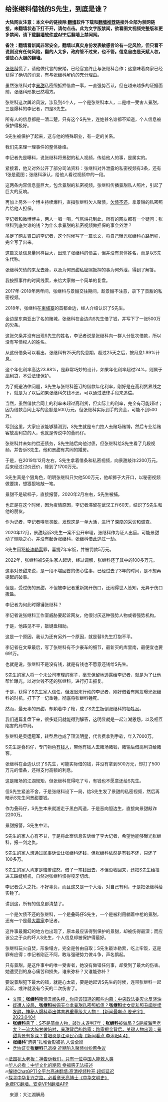 <!-- 面包屑导航 --> <h2>给张继科借钱的S先生，到底是谁？</h2> <p class="notice"><b>大陆网友注意：本文中的链接除 <a href="https://github.com/bannedbook/fanqiang" >翻墙</a>软件下载和<a href="https://github.com/killgcd/justmysocks/blob/master/README.md">翻墙推荐</a>链接外全部为禁网链接，未翻墙状态下打不开，请勿点击。此为文字版禁闻，欲看图文视频完整版和更多禁闻，请下载<a href="https://github.com/bannedbook/fanqiang">翻墙软件或APP</a>后翻墙上禁闻网。</p><p>备注：翻墙看新闻非常安全，翻墙以真实身份发表敏感言论有一定风险，但只看不说则没有任何风险，翻的人太多，政府管不过来，也不管。信息自由是天赋人权，请放心大胆的翻墙。</b></p>  <div class="entry"> <p id="conimg"><a href="https://www.bannedbook.org/bnews/tag/%E5%BC%A0%E7%BB%A7%E7%A7%91/" class="st_tag internal_tag" rel="tag" title="标签 张继科 下的日志">张继科</a>慌了，请他做代言的安踏，已经官宣终止与张继科合作；这意味着商家已经获得了确切的消息，有与张继科解约的充分理由。</p> <p>虽然张继科对拿<a href="https://www.bannedbook.org/bnews/tag/%e6%99%af%e7%94%9c/" class="st_tag internal_tag" rel="tag" title="标签 景甜 下的日志">景甜</a>私密照抵押借款一事，一直强势否认，但在越来越多的证据面前，张继科形象已然塌方。</p> <p>张继科这次舆论风波，涉及到4个人，一个是张继科本人，二是唯一受害人景甜，三是爆料的李记者，四是S先生。</p> <p>所有人的信息都是一清二楚，只有这个S先生，连姓甚名谁都不知道，个人信息被保护得极好。</p> <p>S先生被保护了起来，这与他的特殊职业，有一定的关系。</p> <p>我们先来理一理事件的整体脉络。</p> <p>李记者先是曝料，说张继科将景甜的私人视频，传给他人的事，是属实的。</p> <p>紧接着，他又对外公开了部分司法资料：张继科对外泄露的私密视频有3条，还有1张是截图；张继科承认，给他人看过视频中的一段。</p> <p>这两条内容信息量巨大，包含景甜的私密视频，张继科传播景甜私人照片，引起了巨大的反响。</p> <p>再加上另外一个博主持续爆料，直指张继科欠人赌债，<a href="https://www.bannedbook.org/bnews/tag/%E6%AC%A0%E5%80%BA%E4%B8%8D%E8%BF%98/" class="st_tag internal_tag" rel="tag" title="标签 欠债不还 下的日志">欠债不还</a>，拿景甜的私密照片给他人担保。</p> <p>李记者和微博博主，两人一唱一喝，气氛烘托到此，所有的网友都有一个疑问：张继科到底欠谁的钱？为什么拿景甜的私密视频做担保的事会外泄？</p> <p>吊足了网友胃口的李记者，这个时候写了一篇长文，将自己曝光张继科心路历程，完全写了出来。</p> <p>这篇文章信息量同样巨大，出现了张继科的债主，但并没有具体姓名，而是以S先生代称。</p> <p>张继科欠债的来龙去脉，以及为何景甜私密照抵押的事为何外泄，得到了解答。</p> <p>我按照事件的时间线索，来给大家做一个简单的复盘。</p> <p>2017年-2018年两年间，张继科与景甜交往期间，趁景甜不注意，录下了景甜的私密视频。</p>  <p>2018年，张继科在<a href="https://www.bannedbook.org/bnews/tag/%e6%9f%ac%e5%9f%94%e5%af%a8/" class="st_tag internal_tag" rel="tag" title="标签 柬埔寨 下的日志">柬埔寨</a>的首都金边，经人介绍认识了S先生。</p> <p>金边是东南亚出了名的赌城，张继科在金边向S先生借了钱，并写下了一张500万的欠条。</p> <p>这张欠条并没有出现S先生的姓名，李记者说是张继科向一群人分批次借款，所以没有写债权人的姓名。</p> <p>从这份借条可以看出，张继科有25天的免息期，超过25天之后，按月息1.99%计息。</p> <p>这个年化利率高达23.88%，是非常巧妙的设计，如果年化利率超过24%，则属于<a href="https://www.bannedbook.org/bnews/tag/%E9%AB%98%E5%88%A9%E8%B4%B7/" class="st_tag internal_tag" rel="tag" title="标签 高利贷 下的日志">高利贷</a>，不受法律保护。</p> <p>为了规避法律问题，S先生与张继科签订的借款年化利率，刚好是在高利贷界线之下，就是为了以后如果张继科欠钱不还，可以通过法律手段来追偿。</p> <p>当然，虽然借款合同上的利率未超过高利贷，但实际上的利率，完全有可能超过；因为借款合同上写的金额是500万元，但张继科实际到手的资金，可能不到500万。</p> <p>写到这里，大家应该能够猜测到，S先生就是专门拉人去赌场赌博，然后专业给赌客放高利贷的人，也就是传说中的叠码仔。</p> <p>张继科并未如约偿还债务，S先生随后向他讨债，但张继科给S先生看了几段视频，并告诉S先生，他和景甜有共同的婚房。</p> <p>于是，在2019年12月左右，S先生拿着借条和私密视频，向景甜敲诈2200万元。后来经过讨价还价，降到了1700万元。</p> <p>S先生真是个狠角色，明明张继科只欠他500万元，他却狮子大开口，以秘密视频做要挟，想狠狠地敲一笔。</p> <p>景甜不是软柿子，直接报警，2020年2月左右，S先生被捕。</p> <p>也正是在这个时候，因为疫情原因，李记者滞留在武汉工作60天，结识了S先生和他的朋友。</p> <p>作为记者，李记者嗅觉灵敏，发现这是一单大活，进行了深度的采访和调查。</p> <p>2020年12月，景甜起诉S先生一案不公开审理，张继科作为证人出庭。可能景甜动了恻隐之心，并没有起诉张继科，张继科借此逃过一劫。</p> <p>S先生因犯<a href="https://www.bannedbook.org/bnews/tag/%E6%95%B2%E8%AF%88%E5%8B%92%E7%B4%A2/" class="st_tag internal_tag" rel="tag" title="标签 敲诈勒索 下的日志">敲诈勒索</a>罪，喜提7年牢饭，并被罚款5万元。</p>  <p>2022年，张继科被S先生家人起诉，经过调解，张继科还了其中的100多万元。</p> <p>这事对景甜来说，是一段不堪回首的伤心往事，已经过去了3年的时间，是不想再提起的破事。</p> <p>但是，受过伤的景甜，不但被李记者重新揭开伤口，还闹得世人皆知，无异于伤口撒盐。</p> <p>李记者为何此时爆锤张继科？</p> <p>李记者说张继科工作室威胁要起诉网友，他很讨厌这种强势人物或者强势机构。</p> <p>于是，他路见不平，敲键盘相助。</p> <p>这是一个原因，我认为还有另外一个原因，就是替S先生打抱不平。</p> <p>李记者在文章最后，写了张继科有不少豪车的细节，最新买的库里南，最便宜也要691万。</p> <p>也就是说，张继科不是没有钱，就是有钱也不愿意还钱给S先生。</p> <p>S先生的家人将一个未公司审理的案子，毫无保留地透露给李记者，就是为了让他帮忙曝光，以对欠钱不还的张继科，进行打击报复。</p> <p>于是，获得了S先生家人信任，但迟迟未行动的李记者，刚好借着有网友曝光张继科的时机，打下了一记重锤，彻底将张继科锤死。</p> <p>然而，最无辜的景甜，却躺着中了枪，成了S先生扳倒张继科的牺牲品。</p> <p>我们通篇复盘下来，很多疑问就能得到解答，这明显就是一起江湖恩怨，以及相互陷害的局中局。</p> <p>张继科是奥运冠军，转型后也成了顶流明星，代言费拿到手软，年入7000万。</p> <p>S先生是叠码仔，专门物色<a href="https://www.bannedbook.org/bnews/tag/%E6%9C%89%E9%92%B1%E4%BA%BA/" class="st_tag internal_tag" rel="tag" title="标签 有钱人 下的日志">有钱人</a>，带他有钱人去赌场赌钱，赌输后借高利贷给赌客。</p> <p>张继科在金边认识了S先生，可能实际借的钱，并没有拿到500万元，却打了500万元的借条，还得支付高额的利息。</p>  <p>这是赌场的江湖规矩，但张继科觉得吃了亏，有钱也不愿意还给S先生。</p> <p>但S先生紧追不舍，于是张继科设下一局，给S先生发了景甜的私密视频，然后再暗示S先生问景甜要钱。</p> <p>作为叠码仔，S先生本来就游走于黑白两道，于是恶向胆边生，直接向景甜敲诈2200万。</p> <p>景甜报警，S先生中计。</p> <p>S先生的家人心有不甘，于是将此案信息告诉给了李大记者，希望他能够曝光张继科，报一剑之仇。</p> <p>S先生的家人想通过民事诉讼让张继科还钱，但张继科依然是有钱不还，只还了100多万。</p> <p>S先生的家人肯定是恼羞成怒，借了一笔钱出去，不但没收回来，还把S先生给搭进去踩缝纫机，自然对张继科恨得咬牙切齿。</p> <p>李记者受人之托，不好辜负，而且这又是一个大活，对自己有利，于是把张继科给实锤了。</p> <p>讲到这，所有的信息都清楚了。</p> <p>一个是欠债不还的张继科，一个是叠码仔S先生，一个是被利用躺着中枪的景甜，还有一个是最<a href="https://www.bannedbook.org/bnews/tag/%E5%A4%A7%E8%B5%A2%E5%AE%B6/" class="st_tag internal_tag" rel="tag" title="标签 大赢家 下的日志">大赢家</a>李记者。</p> <p>这件事最魔幻的地方也出现了，原本最应该得到保护的景甜，却被伤得最深；而应该公之于众的坏人S先生，个人信息却被保护得最好。</p> <p>张继科玩火自焚，形象塌方，完全是咎由自取；S先生敲诈勒索，吃上牢饭，这是罪有应得；李记者刚正不阿，敢与强硬势力做斗争，声名鹊起。</p> <p>只有景甜，是这件事中的唯一受害者，她没有做错任何事，却受到了最大的伤害。她遭受到的身心痛苦和损失，谁来弥补？又谁能弥补？</p> <p>要说景甜犯下最大的错，就是心太软，要是她起诉S先生的时候，连带张继科一起起诉，或许就没有今天的二次伤害了。</p> <!--<div id="taboola-mid-1"></div>--><ul class='op-related-articles' title='相关阅读'> <li><a href='https://www.bannedbook.org/bnews/comments/20230406/1868848.html' target='_blank'>文昭：<b>张继科</b>赌债丑闻失控，你应该知道的那些内幕；中央政法委灭火反浇油</a></li> <li><a href='https://www.bannedbook.org/bnews/sohnews/20230405/1868485.html' target='_blank'>疑遭人设局，<b>张继科</b>被逼无奈拿景甜私密照抵债？<b>张继科</b>卖女星私照丑闻继续发酵，神秘人爆料牵出体育界重量级大人物！【新闻最嘲点 姜光宇】2023.0404</a></li> <li><a href='https://www.bannedbook.org/bnews/sohnews/20230405/1868455.html' target='_blank'><b>张继科</b>悬了；S不是简单人物，敲诈未遂判7年；<b>张继科</b>被做局？S是威海黑老大？一流大腕甘做陪衬，景甜背后的路家；路家掘金背后，关键人物出现；景甜背景有多深？曾培炎是江泽民心腹【新闻看点 李沐阳4.4】</a></li> <li><a href='https://www.bannedbook.org/bnews/yule/20230405/1868438.html' target='_blank'><b>张继科</b>“渣男”扎堆合影被扒 人设全崩</a></li> <li><a href='https://www.bannedbook.org/bnews/yule/20230405/1868422.html' target='_blank'>乒协证实<b>张继科</b>已退役 近期陷入赌债纠纷惹争议</a></li> </ul> <p class="texttj"> 🔥<a href="https://www.bannedbook.org/bnews/ssgc/20230219/1850782.html" target="_blank">法国犹太老板：神告诉我们，只有一位中国人能救人类</a><br/> 🔥<a href="https://www.bannedbook.org/bnews/comments/20220220/1694796.html" target="_blank">华人必看：中华文化的飓风 幸福感无法描述</a><br/> 🔥<a href="https://github.com/bannedbook/fanqiang/wiki/V2ray%E6%9C%BA%E5%9C%BA" target="_blank">解锁ChatGPT|全平台高速翻墙:高清视频秒开,超低延迟</a><br/> 🔥<a href="https://www.bannedbook.org/bnews/comments/20220808/1768773.html" target="_blank">探寻中华复兴之路，必看章天亮博士《中华文明史》</a><br/> <a href="https://github.com/bannedbook/fanqiang/wiki/%E7%A6%81%E9%97%BB%E7%BD%91%E5%AE%89%E5%8D%93%E7%BF%BB%E5%A2%99%E6%96%B0%E9%97%BBAPP" target="_blank">免费PC翻墙、安卓VPN翻墙APP</a><br/> </p><p class="src-info">　来源：大江湖解局 </p> <a name='sharetosocial'></a> <div style="margin-bottom:5px;padding-bottom:5px;clear:both"> <div id="archive-pix-1" class="banner-ads"> <!-- AuctionX Display platform tag START --> <div id="27602x728x90x621x_ADSLOT1" clicktrack="%%CLICK_URL_ESC%%"></div>  <!-- AuctionX Display platform tag END --> </div> <div id="archive-pix-2" class="banner-ads"> <!-- AuctionX Display platform tag START --> <div id="27556x300x250x621x_ADSLOT1" clicktrack="%%CLICK_URL_ESC%%" style="margin:0 auto;text-align:center"></div>  <!-- AuctionX Display platform tag END --> </div> </div>  <div id="archive-pix-1" class="banner-ads"> <!-- AuctionX Display platform tag START --> <div id="27603x728x90x621x_ADSLOT1" clicktrack="%%CLICK_URL_ESC%%"></div>  <!-- AuctionX Display platform tag END --> </div> </div><!--END ENTRY--> 